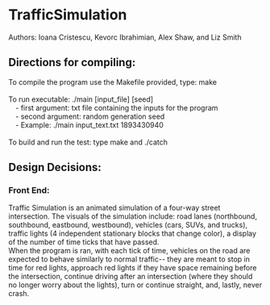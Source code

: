 # TrafficSimulation
Authors: Ioana Cristescu, Kevorc Ibrahimian, Alex Shaw, and Liz Smith

## Directions for compiling:
To compile the program use the Makefile provided, type: make <br /> <br />
To run executable: ./main [input_file] [seed] <br />
&emsp;- first argument: txt file containing the inputs for the program <br />
&emsp;- second argument: random generation seed <br />
&emsp;- Example: ./main input_text.txt 1893430940 <br /> <br />
To build and run the test: type make and ./catch 

## Design Decisions:
### Front End:
Traffic Simulation is an animated simulation of a four-way street intersection.
The visuals of the simulation include: road lanes (northbound, southbound, eastbound, westbound), vehicles (cars, SUVs, and trucks), traffic lights (4 independent stationary blocks that change color), a display of the number of time ticks that have passed. <br />
When the program is ran, with each tick of time, vehicles on the road are expected to behave similarly to normal traffic-- they are meant to stop in time for red lights, approach red lights if they have space remaining before the intersection, continue driving after an intersection (where they should no longer worry about the lights), turn or continue straight, and, lastly, never crash.
